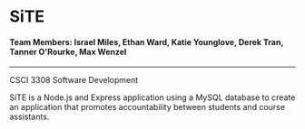 # SiTE
#### Team Members: Israel Miles, Ethan Ward, Katie Younglove, Derek Tran, Tanner O'Rourke, Max Wenzel

***
CSCI 3308 Software Development

SiTE is a Node.js and Express application using a MySQL database to create an application that promotes accountability between students and course assistants.
